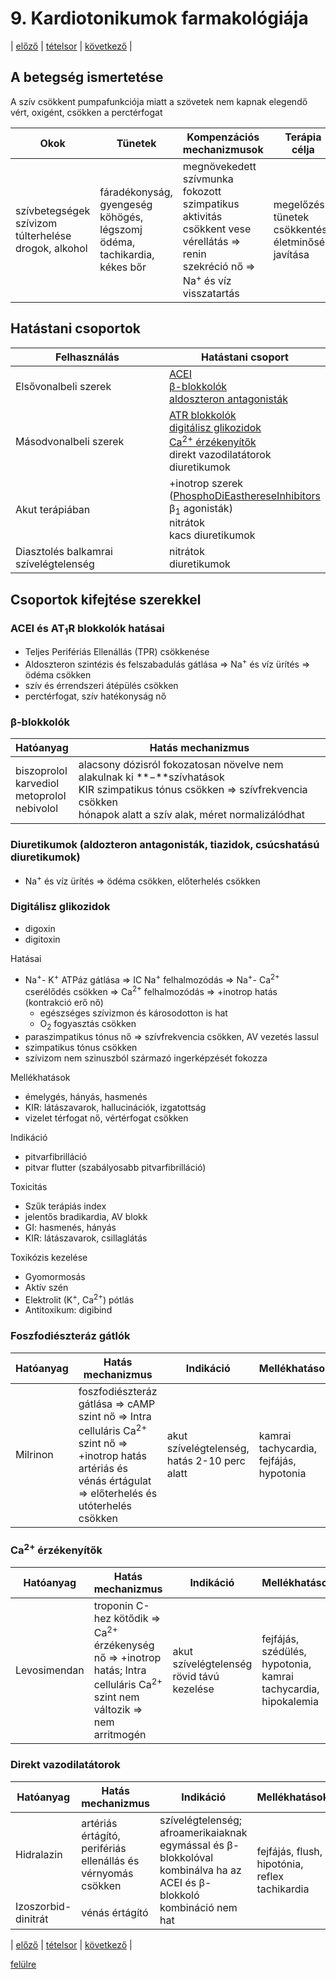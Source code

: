 # 9. Kardiotonikumok farmakológiája

| [előző](8.%20Diuretikumok%20farmakológiája,%20antidiuretikumok.md) | [tételsor](0.%20Hattan%20ea%20kidolgozás%20-%20Németh%20Boldizsár.md) | [következő](10.%20Antianginás%20szerek%20farmakológiája.md) |

## A betegség ismertetése

A szív csökkent pumpafunkciója miatt a szövetek nem kapnak elegendő vért, oxigént, csökken a perctérfogat

| Okok | Tünetek | Kompenzációs mechanizmusok | Terápia célja |
| --- | --- | --- | --- |
| szívbetegségek<br>szívizom túlterhelése<br>drogok, alkohol | fáradékonyság, gyengeség<br>köhögés, légszomj<br>ödéma, tachikardia, kékes bőr | megnövekedett szívmunka<br>fokozott szimpatikus aktivitás<br>csökkent vese vérellátás ⇒ renin<br>szekréció nő ⇒ Na<sup>+</sup> és víz visszatartás | megelőzés<br>tünetek csökkentése<br>életminőség javítása |

## Hatástani csoportok

| Felhasználás | Hatástani csoport |
| --- | --- |
| Elsővonalbeli szerek | [ACEI](#acei-és-at1r-blokkolók-hatásai)<br>[β-blokkolók](#β-blokkolók)<br>[aldoszteron antagonisták](#diuretikumok-aldozteron-antagonisták-tiazidok-csúcshatású-diuretikumok)
| Másodvonalbeli szerek | [ATR blokkolók](#acei-és-at1r-blokkolók-hatásai)<br>[digitálisz glikozidok](#digitálisz-glikozidok)<br>[Ca<sup>2+</sup> érzékenyítők](#ca2-érzékenyítők)<br>direkt vazodilatátorok<br>diuretikumok |
| Akut terápiában | +inotrop szerek<br>([PhosphoDiEasthereseInhibitors](#foszfodiészteráz-gátlók)<br>β<sub>1</sub> agonisták)<br>nitrátok<br>kacs diuretikumok |
| Diasztolés balkamrai szívelégtelenség | nitrátok<br>diuretikumok |

## Csoportok kifejtése szerekkel

### ACEI és AT<sub>1</sub>R blokkolók hatásai

- Teljes Perifériás Ellenállás (TPR) csökkenése
- Aldoszteron szintézis és felszabadulás gátlása ⇒ Na<sup>+</sup> és víz ürítés ⇒ ödéma csökken
- szív és érrendszeri átépülés csökken
- perctérfogat, szív hatékonyság nő

### β-blokkolók

| Hatóanyag | Hatás mechanizmus |
| --- | --- |
| biszoprolol<br>karvediol<br>metoprolol<br>nebivolol | alacsony dózisról fokozatosan növelve nem alakulnak ki **−**szívhatások<br>KIR szimpatikus tónus csökken ⇒ szívfrekvencia csökken<br>hónapok alatt a szív alak, méret normalizálódhat |

### Diuretikumok (aldozteron antagonisták, tiazidok, csúcshatású diuretikumok)

- Na<sup>+</sup> és víz ürítés ⇒ ödéma csökken, előterhelés csökken

### Digitálisz glikozidok

- digoxin
- digitoxin

Hatásai

- Na<sup>+</sup>- K<sup>+</sup> ATPáz gátlása ⇒ IC Na<sup>+</sup> felhalmozódás ⇒ Na<sup>+</sup>- Ca<sup>2+</sup> cserélődés csökken ⇒ Ca<sup>2+</sup> felhalmozódás ⇒ +inotrop hatás (kontrakció erő nő)
  - egészséges szívizmon és károsodotton is hat
  - O<sub>2</sub> fogyasztás csökken
- paraszimpatikus tónus nő ⇒ szívfrekvencia csökken, AV vezetés lassul
- szimpatikus tónus csökken
- szívizom nem szinuszból származó ingerképzését fokozza

Mellékhatások

- émelygés, hányás, hasmenés
- KIR: látászavarok, hallucinációk, izgatottság
- vizelet térfogat nő, vértérfogat csökken

Indikáció

- pitvarfibrilláció
- pitvar flutter (szabályosabb pitvarfibrilláció)

Toxicitás

- Szűk terápiás index
- jelentős bradikardia, AV blokk
- GI: hasmenés, hányás
- KIR: látászavarok, csillaglátás

Toxikózis kezelése

- Gyomormosás
- Aktív szén
- Elektrolit (K<sup>+</sup>, Ca<sup>2+</sup>) pótlás
- Antitoxikum: digibind

### Foszfodiészteráz gátlók

| Hatóanyag | Hatás mechanizmus | Indikáció | Mellékhatások |
| --- | --- | --- | --- |
| Milrinon | foszfodiészteráz gátlása ⇒ cAMP szint nő ⇒ Intra celluláris Ca<sup>2+</sup> szint nő ⇒ +inotrop hatás<br>artériás és vénás értágulat ⇒ előterhelés és utóterhelés csökken | akut szívelégtelenség, hatás 2-10 perc alatt | kamrai tachycardia, fejfájás, hypotonia |

### Ca<sup>2+</sup> érzékenyítők

| Hatóanyag | Hatás mechanizmus | Indikáció | Mellékhatások |
| --- | --- | --- | --- |
| Levosimendan | troponin C-hez kötődik ⇒ Ca<sup>2+</sup> érzékenység nő ⇒ +inotrop hatás; Intra celluláris Ca<sup>2+</sup> szint nem változik ⇒ nem arritmogén | akut szívelégtelenség rövid távú kezelése | fejfájás, szédülés, hypotonia, kamrai tachycardia, hipokalemia |

### Direkt vazodilatátorok

<table>
    <thead>
        <tr>
            <th>Hatóanyag</th>
            <th>Hatás mechanizmus</th>
            <th>Indikáció</th>
            <th>Mellékhatások</th>
        </tr>
    </thead>
    <tbody>
        <tr>
            <td>Hidralazin</td>
            <td>artériás értágító, perifériás ellenállás és vérnyomás csökken</td>
            <td rowspan=2>szívelégtelenség; afroamerikaiaknak egymással és β-blokkolóval kombinálva ha az ACEI és β-blokkoló kombináció nem hat</td>
            <td rowspan=2>fejfájás, flush, hipotónia, reflex tachikardia</td>
        </tr>
        <tr>
            <td>Izoszorbid-dinitrát</td>
            <td>vénás értágító</td>
        </tr>
    </tbody>
</table>

| [előző](8.%20Diuretikumok%20farmakológiája,%20antidiuretikumok.md) | [tételsor](0.%20Hattan%20ea%20kidolgozás%20-%20Németh%20Boldizsár.md) | [következő](10.%20Antianginás%20szerek%20farmakológiája.md) |

[felülre](#9-kardiotonikumok-farmakológiája)
